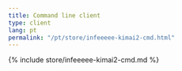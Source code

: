 ```yaml
---
title: Command line client
type: client
lang: pt
permalink: "/pt/store/infeeeee-kimai2-cmd.html"
---
```


{% include store/infeeeee-kimai2-cmd.md %}
